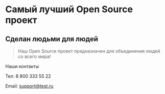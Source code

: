 # Самый лучший Open Source проект

## Сделан людьми для людей

> Наш Open Source проект предназначен для объединения людей со всего мира!

Наши контакты 

Тел: 8 800 333 55 22

Email: support@test.ru
